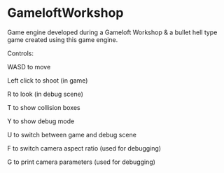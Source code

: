 # GameloftWorkshop

Game engine developed during a Gameloft Workshop & a bullet hell type game created using this game engine.

Controls:

WASD to move

Left click to shoot (in game)

R to look (in debug scene)

T to show collision boxes

Y to show debug mode

U to switch between game and debug scene

F to switch camera aspect ratio (used for debugging)

G to print camera parameters (used for debugging)
